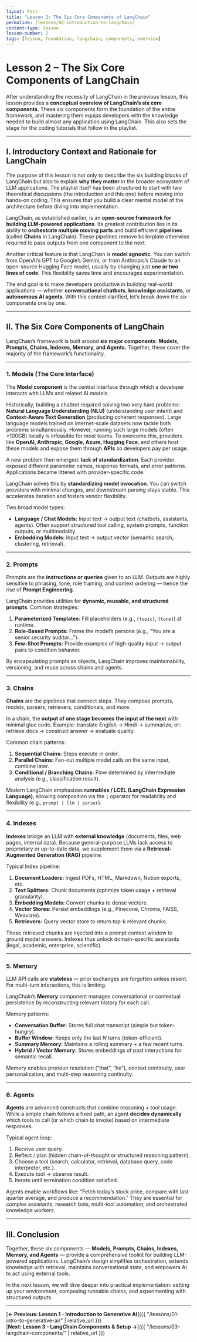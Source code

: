 ```yaml
---
layout: Post
title: "Lesson 2: The Six Core Components of LangChain"
permalink: /lessons/02-introduction-to-langchain/
content-type: lesson
lesson-number: 2
tags: [lesson, foundation, langchain, components, overview]
---
```


# Lesson 2 – The Six Core Components of LangChain

After understanding the necessity of LangChain in the previous lesson, this lesson provides a **conceptual overview of LangChain’s six core components**. These six components form the foundation of the entire framework, and mastering them equips developers with the knowledge needed to build almost any application using LangChain. This also sets the stage for the coding tutorials that follow in the playlist.

---

## I. Introductory Context and Rationale for LangChain

The purpose of this lesson is not only to describe the six building blocks of LangChain but also to explain **why they matter** in the broader ecosystem of LLM applications. The playlist itself has been structured to start with two theoretical discussions (the introduction and this one) before moving into hands-on coding. This ensures that you build a clear mental model of the architecture before diving into implementation.

LangChain, as established earlier, is an **open-source framework for building LLM-powered applications**. Its greatest contribution lies in its ability to **orchestrate multiple moving parts** and build efficient **pipelines** (called **Chains** in LangChain). These pipelines remove boilerplate otherwise required to pass outputs from one component to the next.

Another critical feature is that LangChain is **model agnostic**. You can switch from OpenAI’s GPT to Google’s Gemini, or from Anthropic’s Claude to an open-source Hugging Face model, usually by changing just **one or two lines of code**. This flexibility saves time and encourages experimentation.

The end goal is to make developers productive in building real-world applications — whether **conversational chatbots**, **knowledge assistants**, or **autonomous AI agents**. With this context clarified, let’s break down the six components one by one.

---

## II. The Six Core Components of LangChain

LangChain’s framework is built around **six major components**: **Models, Prompts, Chains, Indexes, Memory, and Agents.** Together, these cover the majority of the framework’s functionality.

---

### 1. Models (The Core Interface)

The **Model component** is the central interface through which a developer interacts with LLMs and related AI models.

Historically, building a chatbot required solving two very hard problems: **Natural Language Understanding (NLU)** (understanding user intent) and **Context-Aware Text Generation** (producing coherent responses). Large language models trained on internet-scale datasets now tackle both problems simultaneously. However, running such large models (often >100GB) locally is infeasible for most teams. To overcome this, providers like **OpenAI, Anthropic, Google, Azure, Hugging Face**, and others host these models and expose them through **APIs** so developers pay per usage.

A new problem then emerged: **lack of standardization**. Each provider exposed different parameter names, response formats, and error patterns. Applications became littered with provider-specific code.

LangChain solves this by **standardizing model invocation**. You can switch providers with minimal changes, and downstream parsing stays stable. This accelerates iteration and fosters vendor flexibility.

Two broad model types:

- **Language / Chat Models:** Input text → output text (chatbots, assistants, agents). Often support structured tool calling, system prompts, function outputs, or multimodality.
- **Embedding Models:** Input text → output vector (semantic search, clustering, retrieval).

---

### 2. Prompts

Prompts are the **instructions or queries** given to an LLM. Outputs are highly sensitive to phrasing, tone, role framing, and context ordering — hence the rise of **Prompt Engineering**.

LangChain provides utilities for **dynamic, reusable, and structured prompts**. Common strategies:

1. **Parameterized Templates:** Fill placeholders (e.g., `{topic}`, `{tone}`) at runtime.
2. **Role-Based Prompts:** Frame the model’s persona (e.g., “You are a senior security auditor…”).
3. **Few-Shot Prompts:** Provide examples of high-quality input → output pairs to condition behavior.

By encapsulating prompts as objects, LangChain improves maintainability, versioning, and reuse across chains and agents.

---

### 3. Chains

**Chains** are the pipelines that connect steps. They compose prompts, models, parsers, retrievers, conditionals, and more.

In a chain, the **output of one stage becomes the input of the next** with minimal glue code. Example: translate English → Hindi → summarize; or: retrieve docs → construct answer → evaluate quality.

Common chain patterns:

1. **Sequential Chains:** Steps execute in order.
2. **Parallel Chains:** Fan-out multiple model calls on the same input, combine later.
3. **Conditional / Branching Chains:** Flow determined by intermediate analysis (e.g., classification result).

Modern LangChain emphasizes **runnables / LCEL (LangChain Expression Language)**, allowing composition via the `|` operator for readability and flexibility (e.g., `prompt | llm | parser`).

---

### 4. Indexes

**Indexes** bridge an LLM with **external knowledge** (documents, files, web pages, internal data). Because general-purpose LLMs lack access to proprietary or up-to-date data, we supplement them via a **Retrieval-Augmented Generation (RAG)** pipeline.

Typical Index pipeline:

1. **Document Loaders:** Ingest PDFs, HTML, Markdown, Notion exports, etc.
2. **Text Splitters:** Chunk documents (optimize token usage + retrieval granularity).
3. **Embedding Models:** Convert chunks to dense vectors.
4. **Vector Stores:** Persist embeddings (e.g., Pinecone, Chroma, FAISS, Weaviate).
5. **Retrievers:** Query vector store to return top-k relevant chunks.

Those retrieved chunks are injected into a prompt context window to ground model answers. Indexes thus unlock domain-specific assistants (legal, academic, enterprise, scientific).

---

### 5. Memory

LLM API calls are **stateless** — prior exchanges are forgotten unless resent. For multi-turn interactions, this is limiting.

LangChain’s **Memory** component manages conversational or contextual persistence by reconstructing relevant history for each call.

Memory patterns:

- **Conversation Buffer:** Stores full chat transcript (simple but token-hungry).
- **Buffer Window:** Keeps only the last _N_ turns (token-efficient).
- **Summary Memory:** Maintains a rolling summary + a few recent turns.
- **Hybrid / Vector Memory:** Stores embeddings of past interactions for semantic recall.

Memory enables pronoun resolution (“that”, “he”), context continuity, user personalization, and multi-step reasoning continuity.

---

### 6. Agents

**Agents** are advanced constructs that combine reasoning + tool usage. While a simple chain follows a fixed path, an agent **decides dynamically** which tools to call (or which chain to invoke) based on intermediate responses.

Typical agent loop:

1. Receive user query.
2. Reflect / plan (hidden chain-of-thought or structured reasoning pattern).
3. Choose a tool (search, calculator, retrieval, database query, code interpreter, etc.).
4. Execute tool → observe result.
5. Iterate until termination condition satisfied.

Agents enable workflows like: “Fetch today’s stock price, compare with last quarter average, and produce a recommendation.” They are essential for complex assistants, research bots, multi-tool automation, and orchestrated knowledge workers.

---

## III. Conclusion

Together, these six components — **Models, Prompts, Chains, Indexes, Memory, and Agents** — provide a comprehensive toolkit for building LLM-powered applications. LangChain’s design simplifies orchestration, extends knowledge with retrieval, maintains conversational state, and empowers AI to act using external tools.

In the next lesson, we will dive deeper into practical implementation: setting up your environment, composing runnable chains, and experimenting with structured outputs.

---

[**← Previous: Lesson 1 - Introduction to Generative AI**]({{ "/lessons/01-intro-to-generative-ai/" | relative_url }})  
[**Next: Lesson 3 - LangChain Components & Setup →**]({{ "/lessons/03-langchain-components/" | relative_url }})
